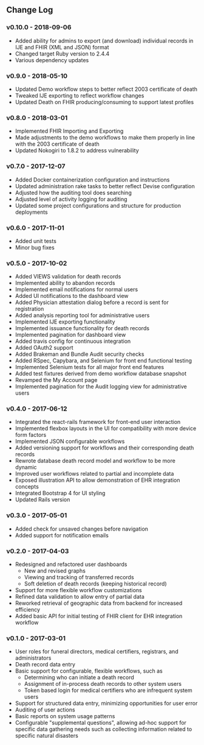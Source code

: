 ## Change Log

### v0.10.0 - 2018-09-06

* Added ability for admins to export (and download) individual records in IJE and FHIR (XML and JSON) format
* Changed target Ruby version to 2.4.4
* Various dependency updates

### v0.9.0 - 2018-05-10

* Updated Demo workflow steps to better reflect 2003 certificate of death
* Tweaked IJE exporting to reflect workflow changes
* Updated Death on FHIR producing/consuming to support latest profiles

### v0.8.0 - 2018-03-01

* Implemented FHIR Importing and Exporting
* Made adjustments to the demo workflows to make them properly in line with the 2003 certificate of death
* Updated Nokogiri to 1.8.2 to address vulnerability

### v0.7.0 - 2017-12-07

* Added Docker containerization configuration and instructions
* Updated administration rake tasks to better reflect Devise configuration
* Adjusted how the auditing tool does searching
* Adjusted level of activity logging for auditing
* Updated some project configurations and structure for production deployments

### v0.6.0 - 2017-11-01

* Added unit tests
* Minor bug fixes

### v0.5.0 - 2017-10-02

* Added VIEWS validation for death records
* Implemented ability to abandon records
* Implemented email notifications for normal users
* Added UI notifications to the dashboard view
* Added Physician attestation dialog before a record is sent for registration
* Added analysis reporting tool for administrative users
* Implemented IJE exporting functionality
* Implemented issuance functionality for death records
* Implemented pagination for dashboard view
* Added travis config for continuous integration
* Added OAuth2 support
* Added Brakeman and Bundle Audit security checks
* Added RSpec, Capybara, and Selenium for front end functional testing
* Implemented Selenium tests for all major front end features
* Added test fixtures derived from demo workflow database snapshot
* Revamped the My Account page
* Implemented pagination for the Audit logging view for administrative users

### v0.4.0 - 2017-06-12

* Integrated the react-rails framework for front-end user interaction
* Implemented flexbox layouts in the UI for compatibility with more device form factors
* Implemented JSON configurable workflows
* Added versioning support for workflows and their corresponding death records
* Rewrote database death record model and workflow to be more dynamic
* Improved user workflows related to partial and incomplete data
* Exposed illustration API to allow demonstration of EHR integration concepts
* Integrated Bootstrap 4 for UI styling
* Updated Rails version

### v0.3.0 - 2017-05-01

* Added check for unsaved changes before navigation
* Added support for notification emails

### v0.2.0 - 2017-04-03

* Redesigned and refactored user dashboards
  * New and revised graphs
  * Viewing and tracking of transferred records
  * Soft deletion of death records (keeping historical record)
* Support for more flexible workflow customizations
* Refined data validation to allow entry of partial data
* Reworked retrieval of geographic data from backend for increased efficiency
* Added basic API for initial testing of FHIR client for EHR integration workflow

### v0.1.0 - 2017-03-01

* User roles for funeral directors, medical certifiers, registrars, and administrators
* Death record data entry
* Basic support for configurable, flexible workflows, such as
  * Determining who can initiate a death record
  * Assignment of in-process death records to other system users
  * Token based login for medical certifiers who are infrequent system users
* Support for structured data entry, minimizing opportunities for user error
* Auditing of user actions
* Basic reports on system usage patterns
* Configurable "supplemental questions", allowing ad-hoc support for specific data gathering needs such as collecting information related to specific natural disasters

